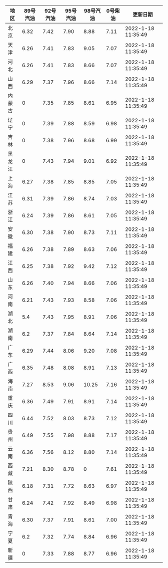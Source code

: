 | 地区 | 89号汽油 | 92号汽油 | 95号汽油 | 98号汽油 | 0号柴油 | 更新日期 |
| --- | --- | --- | --- | --- | --- | --- |
| 北京 | 6.32 | 7.42 | 7.90 | 8.88 | 7.11 | 2022-1-18 11:35:49 |
| 天津 | 6.26 | 7.41 | 7.83 | 9.05 | 7.07 | 2022-1-18 11:35:49 |
| 河北 | 6.26 | 7.41 | 7.83 | 8.66 | 7.07 | 2022-1-18 11:35:49 |
| 山西 | 6.29 | 7.37 | 7.96 | 8.66 | 7.14 | 2022-1-18 11:35:49 |
| 内蒙古 | 0 | 7.35 | 7.85 | 8.61 | 6.95 | 2022-1-18 11:35:49 |
| 辽宁 | 0 | 7.39 | 7.88 | 8.59 | 6.98 | 2022-1-18 11:35:49 |
| 吉林 | 0 | 7.38 | 7.96 | 8.68 | 6.99 | 2022-1-18 11:35:49 |
| 黑龙江 | 0 | 7.43 | 7.94 | 9.01 | 6.92 | 2022-1-18 11:35:49 |
| 上海 | 6.27 | 7.38 | 7.85 | 8.85 | 7.05 | 2022-1-18 11:35:49 |
| 江苏 | 6.31 | 7.39 | 7.86 | 8.74 | 7.03 | 2022-1-18 11:35:49 |
| 浙江 | 6.24 | 7.39 | 7.86 | 8.61 | 7.05 | 2022-1-18 11:35:49 |
| 安徽 | 6.30 | 7.38 | 7.90 | 8.73 | 7.11 | 2022-1-18 11:35:49 |
| 福建 | 6.26 | 7.38 | 7.89 | 8.63 | 7.06 | 2022-1-18 11:35:49 |
| 江西 | 6.25 | 7.38 | 7.92 | 9.42 | 7.12 | 2022-1-18 11:35:49 |
| 山东 | 6.26 | 7.40 | 7.94 | 8.66 | 7.06 | 2022-1-18 11:35:49 |
| 河南 | 6.21 | 7.43 | 7.93 | 8.58 | 7.06 | 2022-1-18 11:35:49 |
| 湖北 | 5.4 | 7.43 | 7.95 | 8.91 | 7.06 | 2022-1-18 11:35:49 |
| 湖南 | 6.2 | 7.37 | 7.84 | 8.64 | 7.14 | 2022-1-18 11:35:49 |
| 广东 | 6.29 | 7.44 | 8.06 | 9.20 | 7.08 | 2022-1-18 11:35:49 |
| 广西 | 6.35 | 7.48 | 8.08 | 8.91 | 7.13 | 2022-1-18 11:35:49 |
| 海南 | 7.27 | 8.53 | 9.06 | 10.25 | 7.16 | 2022-1-18 11:35:49 |
| 重庆 | 6.36 | 7.49 | 7.91 | 8.91 | 7.14 | 2022-1-18 11:35:49 |
| 四川 | 6.44  | 7.52 | 8.03 | 8.73 | 7.12 | 2022-1-18 11:35:49 |
| 贵州 | 6.49 | 7.55 | 7.98 | 8.88 | 7.17 | 2022-1-18 11:35:49 |
| 云南 | 6.36  | 7.56 | 8.12 | 8.80 | 7.14 | 2022-1-18 11:35:49 |
| 西藏 | 7.21 | 8.30 | 8.78 | 0 | 7.61 | 2022-1-18 11:35:49 |
| 陕西 | 6.18 | 7.31 | 7.72 | 8.63 | 6.97 | 2022-1-18 11:35:49 |
| 甘肃 | 6.24 | 7.42 | 7.92 | 8.49 | 6.98 | 2022-1-18 11:35:49 |
| 青海 | 6.30 | 7.37 | 7.91 | 8.61 | 7.00 | 2022-1-18 11:35:49 |
| 宁夏 | 6.2 | 7.32 | 7.74 | 8.84 | 6.96 | 2022-1-18 11:35:49 |
| 新疆 | 0 | 7.33 | 7.88 | 8.77 | 6.96 | 2022-1-18 11:35:49 |
